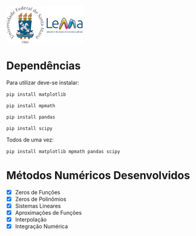 <img src="./Extras/UfsmLogo.png" width="100">
<img src="./Extras/LemaLogo.png" width="100">

# Dependências
Para utilizar deve-se instalar:
```
pip install matplotlib
```
```
pip install mpmath
```
```
pip install pandas
```
```
pip install scipy
```
Todos de uma vez:
```
pip install matplotlib mpmath pandas scipy
```

# Métodos Numéricos Desenvolvidos
- [x] Zeros de Funções
- [x] Zeros de Polinômios
- [x] Sistemas Lineares
- [x] Aproximações de Funções
- [x] Interpolação
- [x] Integração Numérica